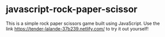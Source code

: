 # javascript-rock-paper-scissor

This is a simple rock paper scissors game built using JavaScript. Use the link https://tender-lalande-37b239.netlify.com/ to try it out yourself!
